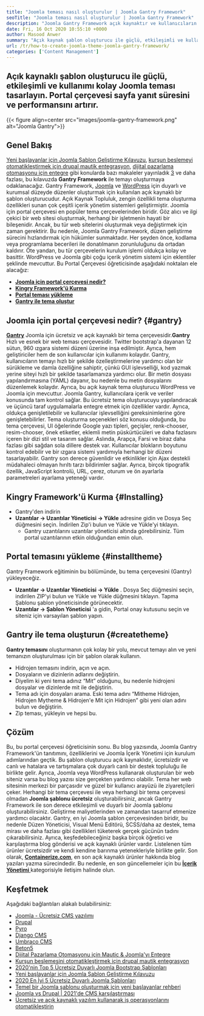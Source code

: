 ```yaml
---
title: "Joomla teması nasıl oluşturulur | Joomla Gantry Framework" 
seoTitle: "Joomla teması nasıl oluşturulur | Joomla Gantry Framework" 
description: "Joomla Gantry Framework açık kaynaktır ve kullanıcıların hızlı bir şekilde dinamik ve duyarlı Joomla CMS şablonları oluşturmalarını sağlayan GUI sunar." 
date: Fri, 16 Oct 2020 10:55:10 +0000
author: Masood Anwer
summary: "Açık kaynak şablon oluşturucu ile güçlü, etkileşimli ve kullanımı kolay Joomla teması tasarlayın. Portal çerçevesi sayfa yanıt süresini ve performansını artırır." 
url: /tr/how-to-create-joomla-theme-joomla-gantry-framework/
categories: ['Content Management']
---
```


## Açık kaynaklı şablon oluşturucu ile güçlü, etkileşimli ve kullanımı kolay Joomla teması tasarlayın. Portal çerçevesi sayfa yanıt süresini ve performansını artırır.

{{< figure align=center src="images/joomla-gantry-framework.png" alt="Joomla Gantry">}}


## **Genel Bakış** 
[Yeni başlayanlar için Joomla Şablon Geliştirme Kılavuzu][1], [kurşun beslemeyi otomatikleştirmek için drupal mautik entegrasyon][2], [dijital pazarlama otomasyonu için entegre][3] gibi konularda bazı makaleler yayınladık [3] ve daha fazlası, bu kılavuzda **Gantry Framework** ile temayı oluşturmaya odaklanacağız. Gantry Framework, [Joomla][4] ve [WordPress][5] için duyarlı ve kurumsal düzeyde düzenler oluşturmak için kullanılan açık kaynaklı bir şablon oluşturucudur. Açık Kaynak Topluluk, zengin özellikli tema oluşturma özellikleri sunan çok çeşitli içerik yönetim sistemleri geliştirmiştir. Joomla için portal çerçevesi en popüler tema çerçevelerinden biridir. Göz alıcı ve ilgi çekici bir web sitesi oluşturmak, herhangi bir işletmenin hayati bir bileşenidir. Ancak, bu tür web sitelerini oluşturmak veya değiştirmek için zaman gerektirir.
Bu nedenle, Joomla Gantry Framework, düzen geliştirme sürecini hızlandırmak için hükümler sunmaktadır. Her şeyden önce, kodlama veya programlama becerileri ile donatılmanın zorunluluğunu da ortadan kaldırır. Öte yandan, bu tür çerçevelerin kurulum işlemi oldukça kolay ve basittir. WordPress ve Joomla gibi çoğu içerik yönetim sistemi için eklentiler şeklinde mevcuttur. Bu Portal Çerçevesi öğreticisinde aşağıdaki noktaları ele alacağız:
* [ **Joomla için portal çerçevesi nedir?** ][6]
* [ **Kingry Framework'ü Kurma** ][7]
* [ **Portal teması yükleme** ][8]
* [ **Gantry ile tema oluştur** ][9]

## Joomla için portal çerçevesi nedir? {#gantry}

[ **Gantry**][10] Joomla için ücretsiz ve açık kaynaklı bir tema çerçevesidir.**Gantry** Hızlı ve esnek bir web teması çerçevesidir. Twitter bootstrap'a dayanan 12 sütun, 960 ızgara sistemi düzeni üzerine inşa edilmiştir. Ayrıca, hem geliştiriciler hem de son kullanıcılar için kullanımı kolaydır. Gantry, kullanıcıların temayı hızlı bir şekilde özelleştirmelerine yardımcı olan bir sürükleme ve damla özelliğine sahiptir, çünkü GUI işlevselliği, kod yazmak yerine siteyi hızlı bir şekilde tasarlamanıza yardımcı olur. Bir metin dosyası yapılandırmasına (YAML) dayanır, bu nedenle bu metin dosyalarını düzenlemek kolaydır. Ayrıca, bu açık kaynak tema oluşturucu WordPress ve Joomla için mevcuttur. Joomla Gantry, kullanıcılara içerik ve veriler konusunda tam kontrol sağlar. Bu ücretsiz tema oluşturucuyu yapılandıracak ve üçüncü taraf uygulamalarla entegre etmek için özellikler vardır. Ayrıca, oldukça genişletilebilir ve kullanıcılar işlevselliğini gereksinimlerine göre genişletebilirler.
Tema oluşturma seçenekleri söz konusu olduğunda, bu tema çerçevesi, UI öğelerinde Google yazı tipleri, geçişler, renk-chooser, resim-chooser, önek etiketler, eklemli metin püskürtücüleri ve daha fazlasını içeren bir dizi stil ve tasarım sağlar. Aslında, Arapça, Farsi ve biraz daha fazlası gibi sağdan sola dillere destek var. Kullanıcılar blokların boyutunu kontrol edebilir ve bir ızgara sistemi yardımıyla herhangi bir düzeni tasarlayabilir. Gantry son derece güvenlidir ve etkinlikler için Ajax destekli müdahaleci olmayan hırıltı tarzı bildirimler sağlar. Ayrıca, birçok tipografik özellik, JavaScript kontrolü, URL, çerez, oturum ve ön ayarlarla parametreleri ayarlama yeteneği vardır.

## Kingry Framework'ü Kurma {#Installing}

  * Gantry'den indirin
* **Uzantılar -> Uzantılar Yöneticisi -> Yükle** adresine gidin ve Dosya Seç düğmesini seçin. İndirilen Zip'i bulun ve Yükle ve Yükle'yi tıklayın.
  * Gantry uzantılarını uzantılar yöneticisi altında görebilirsiniz. Tüm portal uzantılarının etkin olduğundan emin olun.

## Portal temasını yükleme {#installtheme}

Gantry Framework eğitiminin bu bölümünde, bu tema çerçevesini (Gantry) yükleyeceğiz.
* **Uzantılar -> Uzantılar Yöneticisi -> Yükle** . Dosya Seç düğmesini seçin, indirilen ZIP'yi bulun ve Yükle ve Yükle düğmesini tıklayın. Tapma Şablonu şablon yöneticisinde görünecektir.
* **Uzantılar -> Şablon Yöneticisi** 'a gidin, Portal onay kutusunu seçin ve siteniz için varsayılan şablon yapın.

## Gantry ile tema oluşturun {#createtheme}

**Gantry temasını** oluşturmanın çok kolay bir yolu, mevcut temayı alın ve yeni temanızın oluşturulması için bir şablon olarak kullanın.
  * Hidrojen temasını indirin, açın ve açın.
  * Dosyaların ve dizinlerin adlarını değiştirin.
  * Diyelim ki yeni tema adınız “Mit” olduğunu, bu nedenle hidrojeni dosyalar ve dizinlerde mit ile değiştirin.
  * Tema adı için dosyaları arama. Eski tema adını “Mitheme Hidrojen, Hidrojen Mytheme & Hidrojen'e Mit için Hidrojen” gibi yeni olan adını bulun ve değiştirin.
  * Zip teması, yükleyin ve hepsi bu.

## Çözüm
Bu, bu portal çerçevesi öğreticisinin sonu. Bu blog yazısında, Joomla Gantry Framework'ün tanıtımını, özelliklerini ve Joomla İçerik Yönetimi için kurulum adımlarından geçtik. Bu şablon oluşturucu açık kaynaklıdır, ücretsizdir ve canlı ve hatalara ve tartışmalara çok duyarlı canlı bir destek topluluğu ile birlikte gelir. Ayrıca, Joomla veya WordPress kullanarak oluşturulan bir web siteniz varsa bu blog yazısı size gerçekten yardımcı olabilir. Tema her web sitesinin merkezi bir parçasıdır ve güzel bir kullanıcı arayüzü ile ziyaretçileri çeker. Herhangi bir tema çerçevesi ile veya herhangi bir tema çerçevesi olmadan **Joomla şablonu ücretsiz** oluşturabilirsiniz, ancak Gantry Framework ile son derece etkileşimli ve duyarlı bir Joomla şablonu oluşturabilirsiniz. Geliştirme maliyetlerinden ve zamandan tasarruf etmenize yardımcı olacaktır.
Gantry, en iyi Joomla şablon çerçevesinden biridir, bu nedenle Düzen Yöneticisi, Visual Menü Editörü, SCSS/daha az destek, tema mirası ve daha fazlası gibi özellikleri tüketerek gerçek gücünün tadını çıkarabilirsiniz. Ayrıca, keşfedebileceğiniz başka birçok öğretici ve karşılaştırma blog gönderisi ve açık kaynaklı ürünler vardır. Listelenen tüm ürünler ücretsizdir ve kendi kendine barınma yetenekleriyle birlikte gelir. Son olarak, [ **Containerize.com**][11], en son açık kaynaklı ürünler hakkında blog yazıları yazma sürecindedir. Bu nedenle, en son güncellemeler için bu [**İçerik Yönetimi** ][12] kategorisiyle iletişim halinde olun.

## Keşfetmek
Aşağıdaki bağlantıları alakalı bulabilirsiniz:
  * [Joomla - Ücretsiz CMS yazılımı][13]
  * [Drupal][14]
  * [Pyro][15]
  * [Django CMS][16]
  * [Umbraco CMS][17]
  * [Beton5][18]
  * [Dijital Pazarlama Otomasyonu için Mautic & Joomla'yı Entegre][3]
  * [Kurşun beslemesini otomatikleştirmek için drupal mautik entegrasyon][2]
  * [2020'nin Top 5 Ücretsiz Duyarlı Joomla Bootstrap Şablonları][19]
  * [Yeni başlayanlar için Joomla Şablon Geliştirme Kılavuzu][1]
  * [2020 En İyi 5 Ücretsiz Duyarlı Joomla Şablonları][19]
  * [Temel bir Joomla şablonu oluşturmak için yeni başlayanlar rehberi][20]
  * [Joomla vs Drupal | 2021'de CMS karşılaştırması][21]
  * [Ücretsiz ve açık kaynaklı yazılım kullanarak iş operasyonlarını otomatikleştirin][22]



[1]: https://blog.containerize.com/content-management/responsive-joomla-templates-tutorial/
[2]: https://blog.containerize.com/content-management/drupal-tutorial-automate-lead-growth-with-drupal-mautic/
[3]: https://blog.containerize.com/content-management/integrate-mautic-with-joomla-for-marketing-automation/
[4]: https://products.containerize.com/content-management/joomla/
[5]: https://products.containerize.com/blogging/wordpress/
[6]: #gantry
[7]: #Installing
[8]: #installtheme
[9]: #createtheme
[10]: http://gantry.org/
[11]: https://containerize.com
[12]: https://blog.containerize.com/category/content-management/
[13]: https://products.containerize.com/content-management/joomla
[14]: https://products.containerize.com/content-management/drupal
[15]: https://products.containerize.com/content-management/pyro
[16]: https://products.containerize.com/content-management/django
[17]: https://products.containerize.com/content-management/umbraco
[18]: https://products.containerize.com/content-management/concrete5
[19]: https://blog.containerize.com/content-management/top-5-best-free-responsive-joomla-templates-of-2020/
[20]: https://blog.containerize.com/content-management/beginners-guide-to-create-a-basic-joomla-template/
[21]: https://blog.containerize.com/content-management/joomla-vs-drupal-cms-comparison-in-2021/
[22]: https://blog.containerize.com/blogging/automate-business-operations-using-open-source-software/
